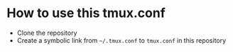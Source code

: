# How to use this tmux.conf

  - Clone the repository
  - Create a symbolic link from `~/.tmux.conf` to `tmux.conf` in this repository
